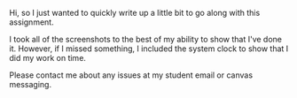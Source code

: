 Hi, so I just wanted to quickly write up a little bit to go along with this assignment.

I took all of the screenshots to the best of my ability to show that I've done it. However, if I missed something, I included
the system clock to show that I did my work on time.

Please contact me about any issues at my student email or canvas messaging.
